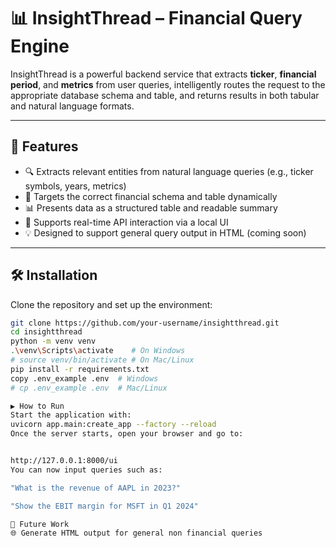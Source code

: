 # 📊 InsightThread – Financial Query Engine

InsightThread is a powerful backend service that extracts **ticker**, **financial period**, and **metrics** from user queries, intelligently routes the request to the appropriate database schema and table, and returns results in both tabular and natural language formats.

---

## 🚀 Features

- 🔍 Extracts relevant entities from natural language queries (e.g., ticker symbols, years, metrics)
- 🧠 Targets the correct financial schema and table dynamically
- 📊 Presents data as a structured table and readable summary
- 🔄 Supports real-time API interaction via a local UI
- 💡 Designed to support general query output in HTML (coming soon)

---

## 🛠️ Installation

Clone the repository and set up the environment:

```bash
git clone https://github.com/your-username/insightthread.git
cd insightthread
python -m venv venv
.\venv\Scripts\activate    # On Windows
# source venv/bin/activate # On Mac/Linux
pip install -r requirements.txt
copy .env_example .env  # Windows
# cp .env_example .env  # Mac/Linux

▶️ How to Run
Start the application with:
uvicorn app.main:create_app --factory --reload
Once the server starts, open your browser and go to:


http://127.0.0.1:8000/ui
You can now input queries such as:

"What is the revenue of AAPL in 2023?"

"Show the EBIT margin for MSFT in Q1 2024"

🔮 Future Work
🌐 Generate HTML output for general non financial queries

